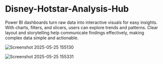 # Disney-Hotstar-Analysis-Hub
Power BI dashboards turn raw data into interactive visuals for easy insights. With charts, filters, and slicers, users can explore trends and patterns. Clear layout and storytelling help communicate findings effectively, making complex data simple and actionable.

![Screenshot 2025-05-25 155130](https://github.com/user-attachments/assets/3cd2392e-c10b-4483-b9cd-dfb35e38e6fc)

![Screenshot 2025-05-25 155331](https://github.com/user-attachments/assets/45f176bb-cde6-4ba7-8ea5-36456dfaad95)



